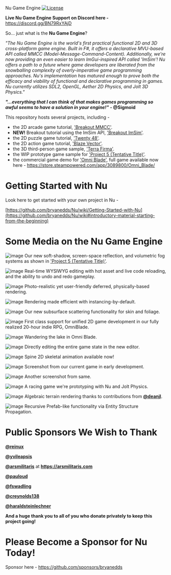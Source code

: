 Nu Game Engine [![License](https://img.shields.io/badge/license-MIT-blue.svg)](https://github.com/bryanedds/Nu/blob/master/License.md)

**Live Nu Game Engine Support on Discord here -** https://discord.gg/BN79RxYAjD

So... just what is the **Nu Game Engine**?

*"The Nu Game Engine is the world's first practical functional 2D and 3D cross-platform game engine. Built in F#, it offers a declarative MVU-based API called MMCC (Model-Message-Command-Content). Additionally, we're now providing an even easier to learn ImGui-inspired API called 'ImSim'! Nu offers a path to a future where game developers are liberated from the snowballing complexity of overly-imperative game programming approaches. Nu's implementation has matured enough to prove both the efficacy and viability of functional and declarative programming in games. Nu currently utilizes SDL2, OpenGL, Aether 2D Physics, and Jolt 3D Physics."*

***"...everything that I can think of that makes games programming so awful seems to have a solution in your engine!"* - @Sigmoid**

This repository hosts several projects, including -

- the 2D arcade game tutorial, ['Breakout MMCC'](https://github.com/bryanedds/Nu/tree/master/Projects/Breakout%20Mmcc).
- **NEW!** Breakout tutorial using the ImSim API, ['Breakout ImSim'](https://github.com/bryanedds/Nu/tree/master/Projects/Breakout%20ImSim).
- the 2D puzzle game tutorial, ['Twenty 48'](https://github.com/bryanedds/Nu/tree/master/Projects/Twenty%2048).
- the 2D action game tutorial, ['Blaze Vector'](https://github.com/bryanedds/Nu/tree/master/Projects/Blaze%20Vector).
- the 3D third-person game sample, ['Terra Firma'](https://github.com/bryanedds/Nu/tree/master/Projects/Terra%20Firma).
- the WIP prototype game sample for ['Project 5 (Tentative Title)'](https://github.com/bryanedds/Nu/releases/download/v18.15.0/Project.5.Prototype.Sample.v0.1.3.zip).
- the commercial game demo for ['Omni Blade'](https://github.com/bryanedds/Nu/tree/omni-blade/Projects/Omni%20Blade), full game available now here - https://store.steampowered.com/app/3089800/Omni_Blade/

Getting Started with Nu
=======================

Look here to get started with your own project in Nu -

[https://github.com/bryanedds/Nu/wiki/Getting-Started-with-Nu](https://github.com/bryanedds/Nu/wiki#introductory-material-starting-from-the-beginning)

Some Media on the Nu Game Engine
================================

![image](https://github.com/user-attachments/assets/77d6dfac-13ad-48e4-89e2-824a12cbe509)
Our new soft-shadow, screen-space reflection, and volumetric fog systems as shown in ['Project 5 (Tentative Title)'](https://github.com/bryanedds/Nu/releases/download/v18.15.0/Project.5.Prototype.Sample.v0.1.3.zip).

![image](https://github.com/user-attachments/assets/44ec5233-3ed3-4038-9cc4-646bc4ddc96d)
Real-time WYSIWYG editing with hot asset and live code reloading, and the ability to undo and redo gameplay.

![image](https://github.com/user-attachments/assets/fa88a1a5-e793-44cb-8113-4a6bf8468d4c)
Photo-realistic yet user-friendly deferred, physically-based rendering.

![image](https://github.com/user-attachments/assets/ce2e2ff6-dd28-43d9-a865-652b977fcf81)
Rendering made efficient with instancing-by-default.

![image](https://github.com/user-attachments/assets/b715c8d1-4765-426f-8551-0ebd24e65088)
Our new subsurface scattering functionality for skin and foliage.

![image](https://github.com/user-attachments/assets/0789e71d-fc49-496c-b9fc-2c9855a9e8e7)
First class support for unified 2D game development in our fully realized 20-hour indie RPG, OmniBlade.

![image](https://github.com/user-attachments/assets/81f64a06-ffac-487e-8a59-6ca827b4c67a)
Wandering the lake in Omni Blade.

![image](https://github.com/bryanedds/Nu/assets/1625560/c9f0a9a1-d071-48f7-9175-c0b08f5768f0)
Directly editing the entire game state in the new editor.

![image](https://github.com/user-attachments/assets/a1c3d8a0-79c2-4e9a-b466-5901ea601c7e)
Spine 2D skeletal animation available now!

![image](https://github.com/user-attachments/assets/048e8933-41cc-4a39-b3b6-4ad87b616779)
Screenshot from our current game in early development.

![image](https://github.com/user-attachments/assets/0d3ad2c5-0a84-4eb3-a751-517ca663df49)
Another screenshot from same.

![image](https://github.com/user-attachments/assets/f45aa11d-4131-4011-9755-2c6599eabd36)
A racing game we're prototyping with Nu and Jolt Physics.

![image](https://github.com/bryanedds/Nu/assets/1625560/69cd30f1-06fe-450e-a83f-8a7a9fd504d0)
Algebraic terrain rendering thanks to contributions from **[@deanjl](https://github.com/deanjl)**.

![image](https://github.com/bryanedds/Nu/assets/1625560/e8571dd1-bdd1-4663-b2ae-87abeef179d9)
Recursive Prefab-like functionality via Entity Structure Propagation.

**Public Sponsors We Wish to Thank**
====================================

**[@reinux](https://github.com/reinux)**

**[@yvileapsis](https://github.com/yvileapsis)**

**[@arsmilitaris](https://github.com/arsmilitaris)** at **https://arsmilitaris.com**

**[@pauloud](https://github.com/pauloud)**

**[@fswadling](https://github.com/fswadling)**

**[@creynolds138](https://github.com/creynolds138)**

**[@haraldsteinlechner](https://github.com/haraldsteinlechner)**

**And a huge thank you to all of you who donate privately to keep this project going!**

Please Become a Sponsor for Nu Today!
=====================================

Sponsor here - https://github.com/sponsors/bryanedds

